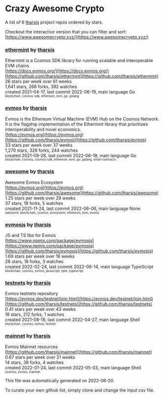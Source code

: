 # Crazy Awesome Crypto
A list of 6 [tharsis](https://github.com/tharsis) project repos ordered by stars.  

Checkout the interactive version that you can filter and sort: 
[https://www.awesomecrypto.xyz/](https://www.awesomecrypto.xyz/)  


### [ethermint](https://github.com/tharsis/ethermint) by [tharsis](https://github.com/tharsis)  
Ethermint is a Cosmos SDK library for running scalable and interoperable EVM chains  
[https://docs.evmos.org/](https://docs.evmos.org/)  
[https://github.com/tharsis/ethermint](https://github.com/tharsis/ethermint)  
26 stars per week over 61 weeks  
1,641 stars, 266 forks, 392 watches  
created 2021-04-17, last commit 2022-06-19, main language Go  
<sub><sup>blockchain, cosmos-sdk, ethereum, evm, go, golang</sup></sub>


### [evmos](https://github.com/tharsis/evmos) by [tharsis](https://github.com/tharsis)  
Evmos is the Ethereum Virtual Machine (EVM) Hub on the Cosmos Network. It is the flagship implementation of the Ethermint library that prioritizes interoperability and novel economics.  
[https://evmos.org](https://evmos.org)  
[https://github.com/tharsis/evmos](https://github.com/tharsis/evmos)  
33 stars per week over 37 weeks  
1,270 stars, 328 forks, 244 watches  
created 2021-09-28, last commit 2022-06-19, main language Go  
<sub><sup>blockchain, cosmos, cosmos-sdk, ethereum, evm, go, golang, smart-contracts</sup></sub>


### [awesome](https://github.com/tharsis/awesome) by [tharsis](https://github.com/tharsis)  
Awesome Evmos Ecosystem  
[https://evmos.org](https://evmos.org)  
[https://github.com/tharsis/awesome](https://github.com/tharsis/awesome)  
1.25 stars per week over 29 weeks  
37 stars, 19 forks, 5 watches  
created 2021-11-24, last commit 2022-06-06, main language None  
<sub><sup>awesome, blockchain, cosmos, ecosystem, ethereum, evm, evmos</sup></sub>


### [evmosjs](https://github.com/tharsis/evmosjs) by [tharsis](https://github.com/tharsis)  
JS and TS libs for Evmos  
[https://www.npmjs.com/package/evmosjs](https://www.npmjs.com/package/evmosjs)  
[https://github.com/tharsis/evmosjs](https://github.com/tharsis/evmosjs)  
1.69 stars per week over 16 weeks  
28 stars, 18 forks, 3 watches  
created 2022-02-24, last commit 2022-06-14, main language TypeScript  
<sub><sup>blockchain, cosmos, evmos, javascript, npm, typescript</sup></sub>


### [testnets](https://github.com/tharsis/testnets) by [tharsis](https://github.com/tharsis)  
Evmos testnets repository  
[https://evmos.dev/testnet/join.html](https://evmos.dev/testnet/join.html)  
[https://github.com/tharsis/testnets](https://github.com/tharsis/testnets)  
0.41 stars per week over 43 weeks  
18 stars, 212 forks, 1 watches  
created 2021-08-18, last commit 2022-04-27, main language Shell  
<sub><sup>blockchain, cosmos, evmos, testnet</sup></sub>


### [mainnet](https://github.com/tharsis/mainnet) by [tharsis](https://github.com/tharsis)  
Evmos Mainnet resources  
[https://github.com/tharsis/mainnet](https://github.com/tharsis/mainnet)  
0.67 stars per week over 21 weeks  
14 stars, 38 forks, 4 watches  
created 2022-01-24, last commit 2022-05-03, main language Shell  
<sub><sup>cosmos, evmos, mainnet</sup></sub>


This file was automatically generated on 2022-06-20.  

To curate your own github list, simply clone and change the input csv file.  